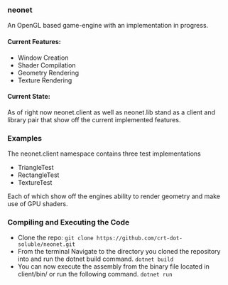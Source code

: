 ### neonet
An OpenGL based game-engine with an implementation in progress.

#### Current Features:
 - Window Creation
 - Shader Compilation
 - Geometry Rendering
 - Texture Rendering

#### Current State:
As of right now neonet.client as well as neonet.lib stand as a client and library pair that show off
the current implemented features.

### Examples
The neonet.client namespace contains three test implementations
- TriangleTest
- RectangleTest
- TextureTest

Each of which show off the engines ability to render geometry and make use of GPU shaders.

### Compiling and Executing the Code
- Clone the repo: 
  `git clone https://github.com/crt-dot-soluble/neonet.git`
- From the terminal Navigate to the directory you cloned the repository into and run the dotnet build command.
  `dotnet build`
- You can now execute the assembly from the binary file located in client/bin/ or run the following command.
  `dotnet run`
